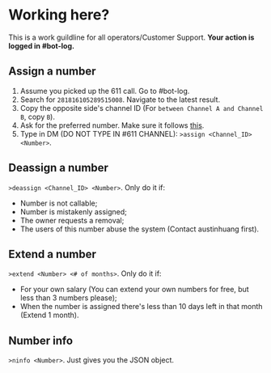 # Working here?
This is a work guildline for all operators/Customer Support. **Your action is logged in #bot-log.**

## Assign a number
1. Assume you picked up the 611 call. Go to #bot-log.
2. Search for `281816105289515008`. Navigate to the latest result.
3. Copy the opposite side's channel ID (For `between Channel A and Channel B`, copy `B`).
4. Ask for the preferred number. Make sure it follows [this](http://discordtel.readthedocs.io/en/latest/Server%20Setup/#2-choose-a-number).
5. Type in DM (DO NOT TYPE IN #611 CHANNEL): `>assign <Channel_ID> <Number>`.

## Deassign a number
`>deassign <Channel_ID> <Number>`. Only do it if:

* Number is not callable;
* Number is mistakenly assigned;
* The owner requests a removal;
* The users of this number abuse the system (Contact austinhuang first).

## Extend a number
`>extend <Number> <# of months>`. Only do it if:

* For your own salary (You can extend your own numbers for free, but less than 3 numbers please);
* When the number is assigned there's less than 10 days left in that month (Extend 1 month).

## Number info
`>ninfo <Number>`. Just gives you the JSON object.
